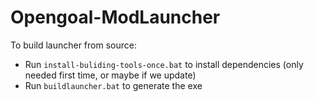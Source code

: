  # Opengoal-ModLauncher
 
To build launcher from source:
- Run `install-buliding-tools-once.bat` to install dependencies (only needed first time, or maybe if we update)
- Run `buildlauncher.bat` to generate the exe
